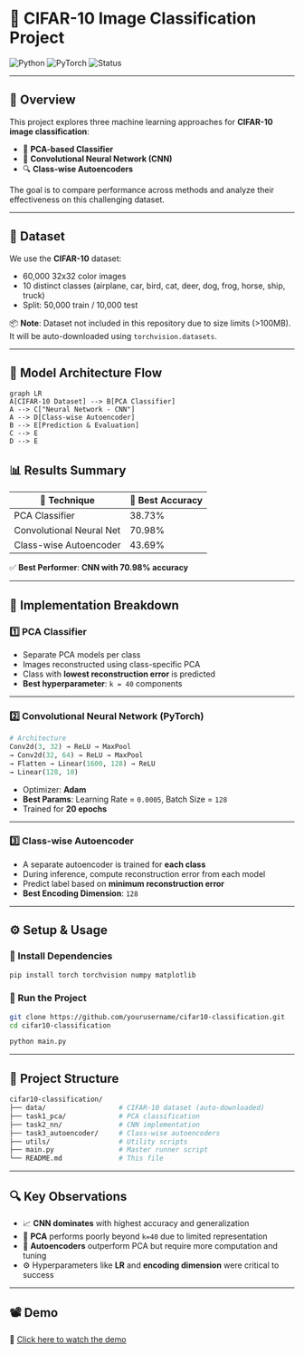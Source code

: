 # 🚀 CIFAR-10 Image Classification Project

![Python](https://img.shields.io/badge/Python-3.8+-blue)
![PyTorch](https://img.shields.io/badge/PyTorch-2.0+-red)
![Status](https://img.shields.io/badge/Status-Completed-brightgreen)

---

## 🧾 Overview

This project explores three machine learning approaches for **CIFAR-10 image classification**:

- 🎯 **PCA-based Classifier**
- 🧠 **Convolutional Neural Network (CNN)**
- 🔍 **Class-wise Autoencoders**

The goal is to compare performance across methods and analyze their effectiveness on this challenging dataset.

---

## 📁 Dataset

We use the **CIFAR-10** dataset:
- 60,000 32x32 color images
- 10 distinct classes (airplane, car, bird, cat, deer, dog, frog, horse, ship, truck)
- Split: 50,000 train / 10,000 test

📦 **Note**: Dataset not included in this repository due to size limits (>100MB). It will be auto-downloaded using `torchvision.datasets`.

---

## 🧠 Model Architecture Flow

```mermaid
graph LR
A[CIFAR-10 Dataset] --> B[PCA Classifier]
A --> C["Neural Network - CNN"]
A --> D[Class-wise Autoencoder]
B --> E[Prediction & Evaluation]
C --> E
D --> E
```




## 📊 Results Summary

| 🔬 Technique             | 🎯 Best Accuracy |
|--------------------------|------------------|
| PCA Classifier           | 38.73%           |
| Convolutional Neural Net | 70.98%           |
| Class-wise Autoencoder   | 43.69%           |

✅ **Best Performer**: **CNN with 70.98% accuracy**

---

## 🔧 Implementation Breakdown

### 1️⃣ PCA Classifier
- Separate PCA models per class  
- Images reconstructed using class-specific PCA  
- Class with **lowest reconstruction error** is predicted  
- **Best hyperparameter**: `k = 40` components

---

### 2️⃣ Convolutional Neural Network (PyTorch)

```python
# Architecture
Conv2d(3, 32) → ReLU → MaxPool
→ Conv2d(32, 64) → ReLU → MaxPool
→ Flatten → Linear(1600, 128) → ReLU
→ Linear(128, 10)
```

- Optimizer: **Adam**  
- **Best Params**: Learning Rate = `0.0005`, Batch Size = `128`  
- Trained for **20 epochs**

---

### 3️⃣ Class-wise Autoencoder
- A separate autoencoder is trained for **each class**  
- During inference, compute reconstruction error from each model  
- Predict label based on **minimum reconstruction error**  
- **Best Encoding Dimension**: `128`

---

## ⚙️ Setup & Usage

### 🔨 Install Dependencies
```bash
pip install torch torchvision numpy matplotlib
```

### 🚀 Run the Project
```bash
git clone https://github.com/yourusername/cifar10-classification.git
cd cifar10-classification

python main.py
```

---

## 📂 Project Structure
```bash
cifar10-classification/
├── data/                  # CIFAR-10 dataset (auto-downloaded)
├── task1_pca/             # PCA classification
├── task2_nn/              # CNN implementation
├── task3_autoencoder/     # Class-wise autoencoders
├── utils/                 # Utility scripts
├── main.py                # Master runner script
└── README.md              # This file
```

---

## 🔍 Key Observations

- 📈 **CNN dominates** with highest accuracy and generalization  
- 🧩 **PCA** performs poorly beyond `k=40` due to limited representation  
- 🧠 **Autoencoders** outperform PCA but require more computation and tuning  
- ⚙️ Hyperparameters like **LR** and **encoding dimension** were critical to success

---

## 📽️ Demo 
🎥 [Click here to watch the demo](./video.mkv)





